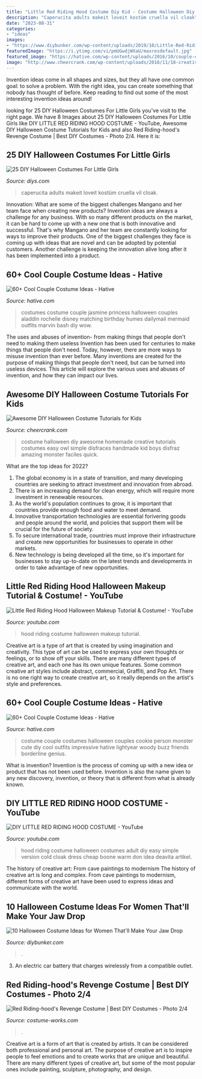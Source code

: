```yaml
---
title: "Little Red Riding Hood Costume Diy Kid - Costume Halloween Diy Awesome Homemade Creative Tutorials Costumes Easy Owl Simple Disfraces Handmade Kid Boys Disfraz Amazing Monster Faciles Quick"
description: "Caperucita adults makeit loveit kostüm cruella vil cloak"
date: "2023-08-31"
categories:
- "ideas"
images:
- "https://www.diybunker.com/wp-content/uploads/2019/10/Little-Red-Riding-Hood-Halloween-Costume-for-Women-678x1024.jpg"
featuredImage: "https://i.ytimg.com/vi/pmUGwdjWXaU/maxresdefault.jpg"
featured_image: "https://hative.com/wp-content/uploads/2016/10/couple-costumes/46-couple-costume-ideas-6.jpg"
image: "http://www.cheercrank.com/wp-content/uploads/2016/11/18-creative-homemade-halloween-costume.jpg"
---
```



Invention ideas come in all shapes and sizes, but they all have one common goal: to solve a problem. With the right idea, you can create something that nobody has thought of before. Keep reading to find out some of the most interesting invention ideas around!

	

		
looking for 25 DIY Halloween Costumes For Little Girls you've visit to the right page. We have 8 Images about 25 DIY Halloween Costumes For Little Girls like DIY LITTLE RED RIDING HOOD COSTUME - YouTube, Awesome DIY Halloween Costume Tutorials for Kids and also Red Riding-hood&#039;s Revenge Costume | Best DIY Costumes - Photo 2/4. Here it is:
		
    
## 25 DIY Halloween Costumes For Little Girls

<img loading=lazy src="https://cdn.diys.com/wp-content/uploads/2015/10/dancing-red-riding-hood-670x510.jpg" onerror="this.onerror=null;this.src='https://tse3.mm.bing.net/th?id=OIP.orCawAWLMnBgxg9PUW7M9wHaFo&amp;pid=15.1';" alt="25 DIY Halloween Costumes For Little Girls">

_Source: diys.com_

>caperucita adults makeit loveit kostüm cruella vil cloak. 

	

Innovation: What are some of the biggest challenges Mangano and her team face when creating new products?
Invention ideas are always a challenge for any business. With so many different products on the market, it can be hard to come up with a new one that is both innovative and successful. That's why Mangano and her team are constantly looking for ways to improve their products. One of the biggest challenges they face is coming up with ideas that are novel and can be adopted by potential customers. Another challenge is keeping the innovation alive long after it has been implemented into a product.

    
## 60+ Cool Couple Costume Ideas - Hative

<img loading=lazy src="https://hative.com/wp-content/uploads/2016/10/couple-costumes/46-couple-costume-ideas-6.jpg" onerror="this.onerror=null;this.src='https://tse3.mm.bing.net/th?id=OIP.hONTClCTz5_r7Y0sLbZmRwHaId&amp;pid=15.1';" alt="60+ Cool Couple Costume Ideas - Hative">

_Source: hative.com_

>costumes costume couple jasmine princess halloween couples aladdin rochelle disney matching birthday humes dailymail mermaid outfits marvin bash diy wow. 

	

The uses and abuses of invention- from making things that people don't need to making them useless
Invention has been used for centuries to make things that people don't need. Today, however, there are more ways to misuse invention than ever before. Many inventions are created for the purpose of making things that people don't need, but can be turned into useless devices. This article will explore the various uses and abuses of invention, and how they can impact our lives.

    
## Awesome DIY Halloween Costume Tutorials For Kids

<img loading=lazy src="http://www.cheercrank.com/wp-content/uploads/2016/11/18-creative-homemade-halloween-costume.jpg" onerror="this.onerror=null;this.src='https://tse4.mm.bing.net/th?id=OIP.VRygylwCuQo9IAUoZv_icwHaLH&amp;pid=15.1';" alt="Awesome DIY Halloween Costume Tutorials for Kids">

_Source: cheercrank.com_

>costume halloween diy awesome homemade creative tutorials costumes easy owl simple disfraces handmade kid boys disfraz amazing monster faciles quick. 

	

What are the top ideas for 2022?
1. The global economy is in a state of transition, and many developing countries are seeking to attract investment and innovation from abroad.
2. There is an increasing demand for clean energy, which will require more investment in renewable resources.
3. As the world's population continues to grow, it is important that countries provide enough food and water to meet demand.
4. Innovative transportation technologies are essential forivering goods and people around the world, and policies that support them will be crucial for the future of society.
5. To secure international trade, countries must improve their infrastructure and create new opportunities for businesses to operate in other markets.
6. New technology is being developed all the time, so it's important for businesses to stay up-to-date on the latest trends and developments in order to take advantage of new opportunities.

    
## Little Red Riding Hood Halloween Makeup Tutorial &amp; Costume! - YouTube

<img loading=lazy src="https://i.ytimg.com/vi/U7iOLUXL3Mc/maxresdefault.jpg" onerror="this.onerror=null;this.src='https://tse4.mm.bing.net/th?id=OIP.y2VZjf_e6Ik_DEkMmsHagAHaEK&amp;pid=15.1';" alt="Little Red Riding Hood Halloween Makeup Tutorial &amp; Costume! - YouTube">

_Source: youtube.com_

>hood riding costume halloween makeup tutorial. 

	

Creative art is a type of art that is created by using imagination and creativity. This type of art can be used to express your own thoughts or feelings, or to show off your skills. There are many different types of creative art, and each one has its own unique features. Some common creative art styles include abstract, commercial, Graffiti, and Pop Art. There is no one right way to create creative art, so it really depends on the artist's style and preferences.

    
## 60+ Cool Couple Costume Ideas - Hative

<img loading=lazy src="https://hative.com/wp-content/uploads/2016/10/couple-costumes/64-couple-costume-ideas-1.jpg" onerror="this.onerror=null;this.src='https://tse3.mm.bing.net/th?id=OIP.vtixsl2bt1UYp9WLGFDlVQHaJ3&amp;pid=15.1';" alt="60+ Cool Couple Costume Ideas - Hative">

_Source: hative.com_

>costume couple costumes halloween couples cookie person monster cute diy cool outfits impressive hative lightyear woody buzz friends borderline genius. 

	

What is invention?
Invention is the process of coming up with a new idea or product that has not been used before. Invention is also the name given to any new discovery, invention, or theory that is different from what is already known.

    
## DIY LITTLE RED RIDING HOOD COSTUME - YouTube

<img loading=lazy src="https://i.ytimg.com/vi/pmUGwdjWXaU/maxresdefault.jpg" onerror="this.onerror=null;this.src='https://tse2.mm.bing.net/th?id=OIP.Km66eyRkgm3WNu6vQ-S5_AHaEK&amp;pid=15.1';" alt="DIY LITTLE RED RIDING HOOD COSTUME - YouTube">

_Source: youtube.com_

>hood riding costume halloween costumes adult diy easy simple version cold cloak dress cheap boone warm don idea deavita artikel. 

	

The history of creative art: From cave paintings to modernism
The history of creative art is long and complex. From cave paintings to modernism, different forms of creative art have been used to express ideas and communicate with the world.

    
## 10 Halloween Costume Ideas For Women That&#039;ll Make Your Jaw Drop

<img loading=lazy src="https://www.diybunker.com/wp-content/uploads/2019/10/Little-Red-Riding-Hood-Halloween-Costume-for-Women-678x1024.jpg" onerror="this.onerror=null;this.src='https://tse2.mm.bing.net/th?id=OIP.4m1BZ-fzMVMpMwHv9kiDdgHaLL&amp;pid=15.1';" alt="10 Halloween Costume Ideas for Women That&#039;ll Make Your Jaw Drop">

_Source: diybunker.com_

>. 

	

3. An electric car battery that charges wirelessly from a compatible outlet. 

    
## Red Riding-hood&#039;s Revenge Costume | Best DIY Costumes - Photo 2/4

<img loading=lazy src="https://photos.costume-works.com/full/red_riding-hoods_revenge1.jpg" onerror="this.onerror=null;this.src='https://tse4.mm.bing.net/th?id=OIP.6VaaLMz8Lc4dg-MbqZ350gHaJ6&amp;pid=15.1';" alt="Red Riding-hood&#039;s Revenge Costume | Best DIY Costumes - Photo 2/4">

_Source: costume-works.com_

>. 

	

Creative art is a form of art that is created by artists. It can be considered both professional and personal art. The purpose of creative art is to inspire people to feel emotions and to create works that are unique and beautiful. There are many different types of creative art, but some of the most popular ones include painting, sculpture, photography, and design.

